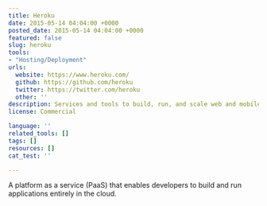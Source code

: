 ```yaml
---
title: Heroku
date: 2015-05-14 04:04:00 +0000
posted_date: 2015-05-14 04:04:00 +0000
featured: false
slug: heroku
tools:
- "Hosting/Deployment"
urls:
  website: https://www.heroku.com/
  github: https://github.com/heroku
  twitter: https://twitter.com/heroku
  other: ''
description: Services and tools to build, run, and scale web and mobile applications.
license: Commercial

language: ''
related_tools: []
tags: []
resources: []
cat_test: ''

---
```

A platform as a service (PaaS) that enables developers to build and run applications entirely in the cloud.




